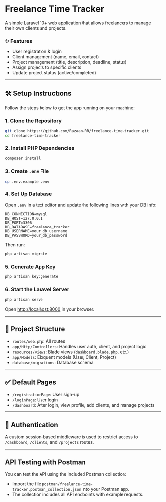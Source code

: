 # Freelance Time Tracker

A simple Laravel 10+ web application that allows freelancers to manage their own clients and projects.

### ✨ Features
- User registration & login
- Client management (name, email, contact)
- Project management (title, description, deadline, status)
- Assign projects to specific clients
- Update project status (active/completed)

---

## 🛠️ Setup Instructions

Follow the steps below to get the app running on your machine:

### 1. Clone the Repository

```bash
git clone https://github.com/Razaan-RR/freelance-time-tracker.git
cd freelance-time-tracker
````

### 2. Install PHP Dependencies

```bash
composer install
```

### 3. Create `.env` File

```bash
cp .env.example .env
```

### 4. Set Up Database

Open `.env` in a text editor and update the following lines with your DB info:

```
DB_CONNECTION=mysql
DB_HOST=127.0.0.1
DB_PORT=3306
DB_DATABASE=freelance_tracker
DB_USERNAME=your_db_username
DB_PASSWORD=your_db_password
```

Then run:

```bash
php artisan migrate
```

### 5. Generate App Key

```bash
php artisan key:generate
```

### 6. Start the Laravel Server

```bash
php artisan serve
```

Open [http://localhost:8000](http://localhost:8000) in your browser.

---

## 📁 Project Structure

* `routes/web.php`: All routes
* `app/Http/Controllers`: Handles user auth, client, and project logic
* `resources/views`: Blade views (`dashboard.blade.php`, etc.)
* `app/Models`: Eloquent models (User, Client, Project)
* `database/migrations`: Database schema

---

## ✅ Default Pages

* `/registrationPage`: User sign-up
* `/loginPage`: User login
* `/dashboard`: After login, view profile, add clients, and manage projects

---

## 🔐 Authentication

A custom session-based middleware is used to restrict access to `/dashboard`, `/clients`, and `/projects` routes.

---
## API Testing with Postman

You can test the API using the included Postman collection:

- Import the file `postman/freelance-time-tracker.postman_collection.json` into your Postman app.
- The collection includes all API endpoints with example requests.



